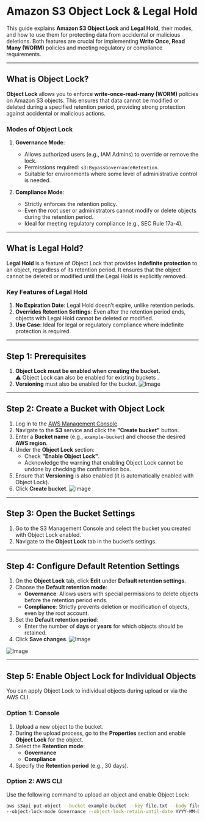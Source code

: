 # Amazon S3 Object Lock & Legal Hold

This guide explains **Amazon S3 Object Lock** and **Legal Hold**, their modes, and how to use them for protecting data from accidental or malicious deletions. Both features are crucial for implementing **Write Once, Read Many (WORM)** policies and meeting regulatory or compliance requirements.

---

## **What is Object Lock?**

**Object Lock** allows you to enforce **write-once-read-many (WORM)** policies on Amazon S3 objects. This ensures that data cannot be modified or deleted during a specified retention period, providing strong protection against accidental or malicious actions.

### **Modes of Object Lock**

1. **Governance Mode**:  
   - Allows authorized users (e.g., IAM Admins) to override or remove the lock.
   - Permissions required: `s3:BypassGovernanceRetention`.
   - Suitable for environments where some level of administrative control is needed.

2. **Compliance Mode**:  
   - Strictly enforces the retention policy.
   - Even the root user or administrators cannot modify or delete objects during the retention period.
   - Ideal for meeting regulatory compliance (e.g., SEC Rule 17a-4).

---

## **What is Legal Hold?**

**Legal Hold** is a feature of Object Lock that provides **indefinite protection** to an object, regardless of its retention period. It ensures that the object cannot be deleted or modified until the Legal Hold is explicitly removed.

### **Key Features of Legal Hold**
1. **No Expiration Date**: Legal Hold doesn’t expire, unlike retention periods.
2. **Overrides Retention Settings**: Even after the retention period ends, objects with Legal Hold cannot be deleted or modified.
3. **Use Case**: Ideal for legal or regulatory compliance where indefinite protection is required.


---

## **Step 1: Prerequisites**
1. **Object Lock must be enabled when creating the bucket.**  
   ⚠️ Object Lock can also be enabled for existing buckets .
2. **Versioning** must also be enabled for the bucket.
![Image](https://github.com/user-attachments/assets/6f002711-1f6e-479b-a499-1ea4fad56ed1)


---

## **Step 2: Create a Bucket with Object Lock**
1. Log in to the [AWS Management Console](https://aws.amazon.com/console/).
2. Navigate to the **S3** service and click the **"Create bucket"** button.
3. Enter a **Bucket name** (e.g., `example-bucket`) and choose the desired **AWS region**.
4. Under the **Object Lock** section:
   - Check **"Enable Object Lock"**.
   - Acknowledge the warning that enabling Object Lock cannot be undone by checking the confirmation box.
5. Ensure that **Versioning** is also enabled (it is automatically enabled with Object Lock).
6. Click **Create bucket**.
![Image](https://github.com/user-attachments/assets/d6cb4eb8-9333-4771-9b04-bcb4d6ad6df9)


---

## **Step 3: Open the Bucket Settings**
1. Go to the S3 Management Console and select the bucket you created with Object Lock enabled.
2. Navigate to the **Object Lock** tab in the bucket’s settings.

---

## **Step 4: Configure Default Retention Settings**
1. On the **Object Lock** tab, click **Edit** under **Default retention settings**.
2. Choose the **Default retention mode**:
   - **Governance**: Allows users with special permissions to delete objects before the retention period ends.
   - **Compliance**: Strictly prevents deletion or modification of objects, even by the root account.
3. Set the **Default retention period**:
   - Enter the number of **days** or **years** for which objects should be retained.
4. Click **Save changes**.
![Image](https://github.com/user-attachments/assets/c2f840ce-774b-4e2f-9cb8-b9c16c861da5)

![Image](https://github.com/user-attachments/assets/1710692f-3f5d-4322-8d3b-7c40a57a5e64)

---

## **Step 5: Enable Object Lock for Individual Objects**
You can apply Object Lock to individual objects during upload or via the AWS CLI.

### **Option 1: Console**
1. Upload a new object to the bucket.
2. During the upload process, go to the **Properties** section and enable **Object Lock** for the object.
3. Select the **Retention mode**:
   - **Governance**
   - **Compliance**
4. Specify the **Retention period** (e.g., 30 days).

### **Option 2: AWS CLI**
Use the following command to upload an object and enable Object Lock:

```bash
aws s3api put-object --bucket example-bucket --key file.txt --body file.txt \
--object-lock-mode Governance --object-lock-retain-until-date YYYY-MM-DD
```
